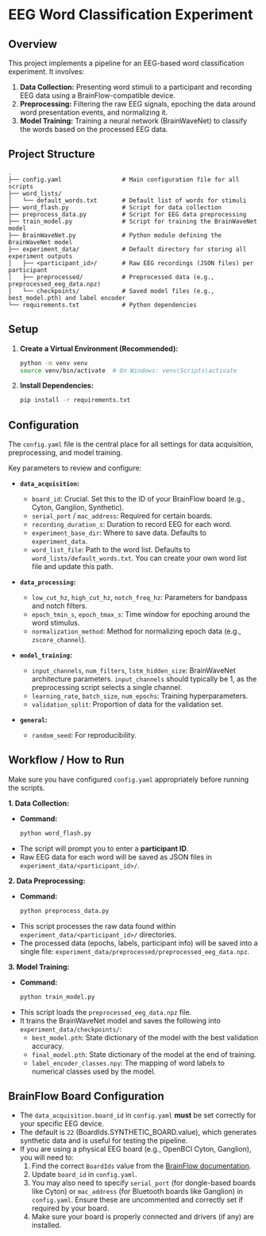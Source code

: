 # EEG Word Classification Experiment

## Overview

This project implements a pipeline for an EEG-based word classification experiment. It involves:
1.  **Data Collection:** Presenting word stimuli to a participant and recording EEG data using a BrainFlow-compatible device.
2.  **Preprocessing:** Filtering the raw EEG signals, epoching the data around word presentation events, and normalizing it.
3.  **Model Training:** Training a neural network (BrainWaveNet) to classify the words based on the processed EEG data.

## Project Structure

```
.
├── config.yaml                 # Main configuration file for all scripts
├── word_lists/
│   └── default_words.txt       # Default list of words for stimuli
├── word_flash.py               # Script for data collection
├── preprocess_data.py          # Script for EEG data preprocessing
├── train_model.py              # Script for training the BrainWaveNet model
├── BrainWaveNet.py             # Python module defining the BrainWaveNet model
├── experiment_data/            # Default directory for storing all experiment outputs
│   ├── <participant_id>/       # Raw EEG recordings (JSON files) per participant
│   ├── preprocessed/           # Preprocessed data (e.g., preprocessed_eeg_data.npz)
│   └── checkpoints/            # Saved model files (e.g., best_model.pth) and label encoder
└── requirements.txt            # Python dependencies
```

## Setup

1.  **Create a Virtual Environment (Recommended):**
    ```bash
    python -m venv venv
    source venv/bin/activate  # On Windows: venv\Scripts\activate
    ```

2.  **Install Dependencies:**
    ```bash
    pip install -r requirements.txt
    ```

## Configuration

The `config.yaml` file is the central place for all settings for data acquisition, preprocessing, and model training.

Key parameters to review and configure:

*   **`data_acquisition`:**
    *   `board_id`: Crucial. Set this to the ID of your BrainFlow board (e.g., Cyton, Ganglion, Synthetic).
    *   `serial_port` / `mac_address`: Required for certain boards.
    *   `recording_duration_s`: Duration to record EEG for each word.
    *   `experiment_base_dir`: Where to save data. Defaults to `experiment_data`.
    *   `word_list_file`: Path to the word list. Defaults to `word_lists/default_words.txt`. You can create your own word list file and update this path.

*   **`data_processing`:**
    *   `low_cut_hz`, `high_cut_hz`, `notch_freq_hz`: Parameters for bandpass and notch filters.
    *   `epoch_tmin_s`, `epoch_tmax_s`: Time window for epoching around the word stimulus.
    *   `normalization_method`: Method for normalizing epoch data (e.g., `zscore_channel`).

*   **`model_training`:**
    *   `input_channels`, `num_filters`, `lstm_hidden_size`: BrainWaveNet architecture parameters. `input_channels` should typically be 1, as the preprocessing script selects a single channel.
    *   `learning_rate`, `batch_size`, `num_epochs`: Training hyperparameters.
    *   `validation_split`: Proportion of data for the validation set.

*   **`general`:**
    *   `random_seed`: For reproducibility.

## Workflow / How to Run

Make sure you have configured `config.yaml` appropriately before running the scripts.

**1. Data Collection:**

*   **Command:**
    ```bash
    python word_flash.py
    ```
*   The script will prompt you to enter a **participant ID**.
*   Raw EEG data for each word will be saved as JSON files in `experiment_data/<participant_id>/`.

**2. Data Preprocessing:**

*   **Command:**
    ```bash
    python preprocess_data.py
    ```
*   This script processes the raw data found within `experiment_data/<participant_id>/` directories.
*   The processed data (epochs, labels, participant info) will be saved into a single file: `experiment_data/preprocessed/preprocessed_eeg_data.npz`.

**3. Model Training:**

*   **Command:**
    ```bash
    python train_model.py
    ```
*   This script loads the `preprocessed_eeg_data.npz` file.
*   It trains the BrainWaveNet model and saves the following into `experiment_data/checkpoints/`:
    *   `best_model.pth`: State dictionary of the model with the best validation accuracy.
    *   `final_model.pth`: State dictionary of the model at the end of training.
    *   `label_encoder_classes.npy`: The mapping of word labels to numerical classes used by the model.

## BrainFlow Board Configuration

*   The `data_acquisition.board_id` in `config.yaml` **must** be set correctly for your specific EEG device.
*   The default is `22` (BoardIds.SYNTHETIC_BOARD.value), which generates synthetic data and is useful for testing the pipeline.
*   If you are using a physical EEG board (e.g., OpenBCI Cyton, Ganglion), you will need to:
    1.  Find the correct `BoardIds` value from the [BrainFlow documentation](https://brainflow.readthedocs.io/en/stable/SupportedBoards.html).
    2.  Update `board_id` in `config.yaml`.
    3.  You may also need to specify `serial_port` (for dongle-based boards like Cyton) or `mac_address` (for Bluetooth boards like Ganglion) in `config.yaml`. Ensure these are uncommented and correctly set if required by your board.
    4.  Make sure your board is properly connected and drivers (if any) are installed.

